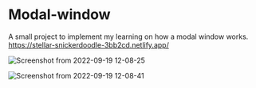 # Modal-window
A small project to implement my learning on how a modal window works.
https://stellar-snickerdoodle-3bb2cd.netlify.app/

![Screenshot from 2022-09-19 12-08-25](https://user-images.githubusercontent.com/107646725/190961844-960e1b94-8df4-4364-afea-bda1fe4b7860.png)


![Screenshot from 2022-09-19 12-08-41](https://user-images.githubusercontent.com/107646725/190961855-fe6577d7-1760-4193-b7e3-e82ebeb8826e.png)
